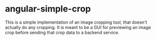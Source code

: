 # angular-simple-crop
This is a simple implementation of an image cropping tool, that doesn't actually do any cropping. It is meant to be a GUI for previewing an image crop before sending that crop data to a backend service.
